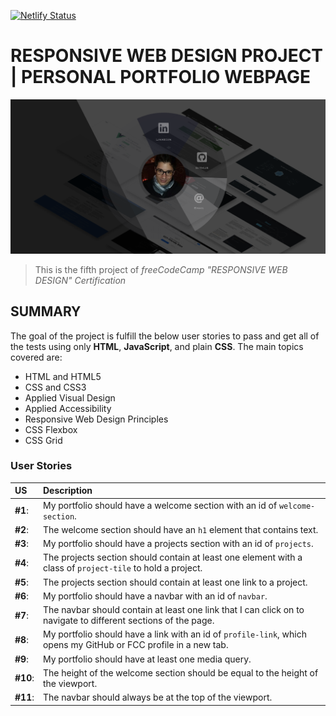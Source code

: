 [![Netlify Status](https://api.netlify.com/api/v1/badges/62237085-2585-4dff-acfc-7e27b2e339e7/deploy-status)](https://app.netlify.com/sites/fcc-personalportfolio/deploys)

# RESPONSIVE WEB DESIGN PROJECT | PERSONAL PORTFOLIO WEBPAGE
![Project-preview](personal-portfolio-webpage-preview.png)
> This is the fifth project of _freeCodeCamp "RESPONSIVE WEB DESIGN" Certification_

## SUMMARY

The goal of the project is fulfill the below user stories to pass and get all of the tests using only **HTML**, **JavaScript**, and plain **CSS**. 
The main topics covered are:
- HTML and HTML5
- CSS and CSS3
- Applied Visual Design
- Applied Accessibility
- Responsive Web Design Principles
- CSS Flexbox
- CSS Grid

### User Stories
| US | Description |
| :------------ | :----------- |
| **#1**: | My portfolio should have a welcome section with an id of `welcome-section`. |
| **#2**: | The welcome section should have an `h1` element that contains text. |
| **#3**: | My portfolio should have a projects section with an id of `projects`. |
| **#4**: | The projects section should contain at least one element with a class of `project-tile` to hold a project. |
| **#5**: | The projects section should contain at least one link to a project. |
| **#6**: | My portfolio should have a navbar with an id of `navbar`. |
| **#7**: | The navbar should contain at least one link that I can click on to navigate to different sections of the page. |
| **#8**: | My portfolio should have a link with an id of `profile-link`, which opens my GitHub or FCC profile in a new tab. |
| **#9**: | My portfolio should have at least one media query. |
| **#10**: | The height of the welcome section should be equal to the height of the viewport. |
| **#11**: | The navbar should always be at the top of the viewport. |

